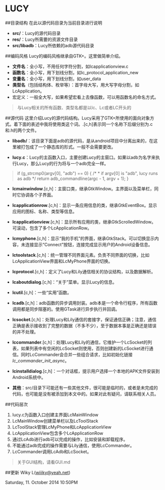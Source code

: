 LUCY
=================

##目录结构
在此以源代码目录为当前目录进行说明

*	**src/**：Lucy的源代码目录
*	**res/**：Lucy所需要的资源文件目录
*	**src/libadb**：Lucy所依赖的adb源代码目录

##编码风格
Lucy的编码风格继承自GTK+。这里做简单介绍。

*	**文件名**：全小写，不用任何字符分割，如lcapplicationview.c
*	**函数名**：全小写，用下划线分割，如lc_protocol_application_new
*	**变量名**：全小写，用下划线分割，如user_data
*	**类型名**（包括结构体、枚举等）：首字母大写，用大写字母分割，如LcApplication。
*	宏定义：一般全大写，如果希望宏看上去像函数，可以用函数名的命名方式。
>与Lucy相关的所有函数、类型名都是以lc、Lc或者LC开头的

##源代码
这里介绍Lucy的源代码结构。Lucy采用了GTK+所使用的面向对象方式。着下面的表述中我将使用类这个词。.[c,h]表示同一个名称下后缀分别为.c和.h的两个文件。

*	**libadb/**：该目录下面是adb的源代码，是从android项目中分离出来的，在这里被打包成了一个静态库的形式。一般不会需要更改。

*	**lucy.c**：Lucy的主函数入口，主要创建Lucy的主窗口。如果以adb为名字来执行Lucy，那么Lucy的行为将与一个adb完全一样。
>    if (g_strcmp0(argv[0], "adb") == 0) {
        /*
         * if argv[0] is "adb", lucy runs as adb
         */
        return adb_commandline(argc - 1, argv + 1);
    }

*	**lcmainwindow**.[c,h]：主窗口类，继承GtkWindow。主界面以及菜单栏，同时它协调各个子界面。

*	**lcapplicationrow**.[c,h]：显示一条应用信息的类，继承GtkEventBox。显示应用的图标、名称、类型等信息。

*	**lcapplicationview**.[c,h]：显示所有应用的类，继承GtkScrolledWindow。可滚动，包含了多个LcApplicationRow。

*	**lcmyphone**.[c,h]：显示“我的手机”的界面，继承GtkStack。可以切换显示内容，未连接显示“Connect”按钮，连接完成显示用户的Android设备信息。

*	**lctoolstack**.[c,h]：统一管理不同界面元素。负责不同界面的切换，比如LcApplicationView界面和LcMyPhone界面的切换。

*	**lcprotocol**.[c,h]：定义了Lucy和Lily通信相关的协议结构，以及数据解析。

*	**lcaboutdialog**.[c,h]：“关于”菜单。显示Lucy的信息。

*	**lcutil**.[c,h]：一些“实用”函数。

*	**lcadb**.[c,h]：adb函数的异步调用封装。adb本是一个命令行程序，所有函数调用都是同步阻塞的。使用GTask进行异步执行并回调。

*	**lcsocket**.[c,h]：处理Lucy和Lily通信的套接字，保证通信正确；注意，通信正确是表示接收到了完整的数据（不多不少），至于数据本事是正确还是错误的并不处理。

*	**lccommander**.[c,h]：处理Lucy和Lily的通信，它维护一个LcSocket的列表，如果列表中有空闲的LcSocket则使用，否则创建新的LcSocket进行通信。同时LcCommander会合并一些组合请求，比如初始化链接*lc_commander_init_async*。

*	**lcinstalldialog**.[c,h]：一个对话框，提示用户选择一个本地的APK文件安装到Android系统中。

*	**其他**：src/目录下可能还有一些其他文件，很可能是临时的，或者是未完成的代码，也可能是没有被添加到本文中的。如果对此有疑问，请联系相关人员。

##代码层次
1. lucy.c为函数入口创建主界面LcMainWindow
2. LcMainWindow创建菜单栏以及LcToolStack
3. LcToolStack管理LcMyPhone和LcApplicationView
4. LcApplicationView包含多个LcApplicationRow
5. 通过LcAdb进行adb可以完成的操作，比如安装和卸载程序。
6. 不能通过adb完成的操作需要与Lily通信，使用LcCommander。
7. LcCommander调用LcAdb和LcSocket。
>关于GUI结构，请看GUI.md

##更新
Wiky L(wiiiky@yeah.net)

Saturday, 11. October 2014 10:50PM 
